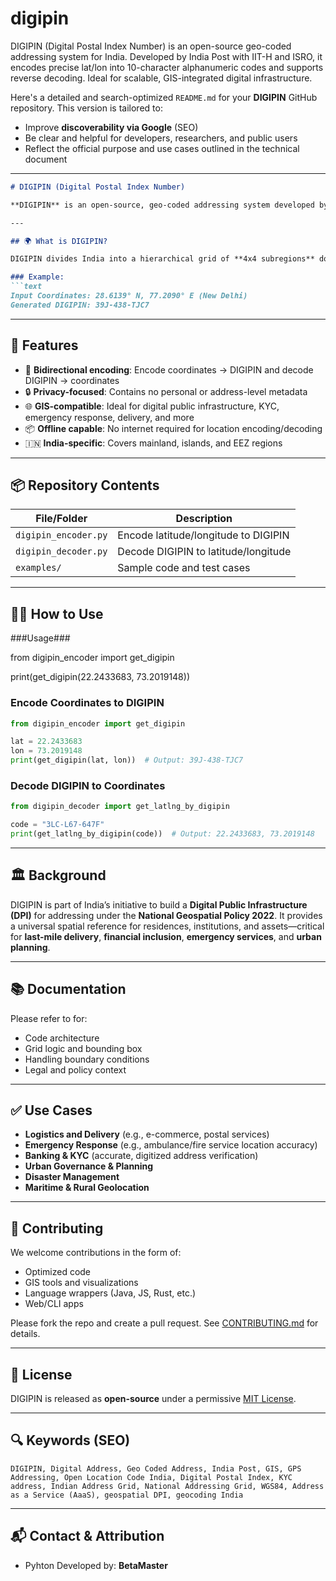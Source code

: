 # digipin
DIGIPIN (Digital Postal Index Number) is an open-source geo-coded addressing system for India. Developed by India Post with IIT-H and ISRO, it encodes precise lat/lon into 10-character alphanumeric codes and supports reverse decoding. Ideal for scalable, GIS-integrated digital infrastructure.

Here's a detailed and search-optimized `README.md` for your **DIGIPIN** GitHub repository. This version is tailored to:

* Improve **discoverability via Google** (SEO)
* Be clear and helpful for developers, researchers, and public users
* Reflect the official purpose and use cases outlined in the technical document

---

````markdown
# DIGIPIN (Digital Postal Index Number)

**DIGIPIN** is an open-source, geo-coded addressing system developed by the **Department of Posts, Ministry of Communications, Government of India** in collaboration with **IIT Hyderabad** and **ISRO (NRSC)**. It encodes geographical locations (latitude and longitude) into a **10-character alphanumeric code**, enabling a standardized, machine-readable, and privacy-preserving digital address reference.

---

## 🌍 What is DIGIPIN?

DIGIPIN divides India into a hierarchical grid of **4x4 subregions** down to ~3.8m x 3.8m precision, generating a **unique 10-digit alphanumeric code** for each grid cell.

### Example:
```text
Input Coordinates: 28.6139° N, 77.2090° E (New Delhi)
Generated DIGIPIN: 39J-438-TJC7
````

---

## 🚀 Features

* 🔁 **Bidirectional encoding**: Encode coordinates → DIGIPIN and decode DIGIPIN → coordinates
* 🔒 **Privacy-focused**: Contains no personal or address-level metadata
* 🌐 **GIS-compatible**: Ideal for digital public infrastructure, KYC, emergency response, delivery, and more
* 📦 **Offline capable**: No internet required for location encoding/decoding
* 🇮🇳 **India-specific**: Covers mainland, islands, and EEZ regions

---

## 📦 Repository Contents

| File/Folder                      | Description                             |
| -------------------------------- | --------------------------------------- |
| `digipin_encoder.py`             | Encode latitude/longitude to DIGIPIN    |
| `digipin_decoder.py`             | Decode DIGIPIN to latitude/longitude    |
| `examples/`                      | Sample code and test cases              |

---

## 🧑‍💻 How to Use

###Usage###

from digipin_encoder import get_digipin

print(get_digipin(22.2433683, 73.2019148))

### Encode Coordinates to DIGIPIN

```python
from digipin_encoder import get_digipin

lat = 22.2433683
lon = 73.2019148
print(get_digipin(lat, lon))  # Output: 39J-438-TJC7
```

### Decode DIGIPIN to Coordinates

```python
from digipin_decoder import get_latlng_by_digipin

code = "3LC-L67-647F"
print(get_latlng_by_digipin(code))  # Output: 22.2433683, 73.2019148
```

---

## 🏛️ Background

DIGIPIN is part of India’s initiative to build a **Digital Public Infrastructure (DPI)** for addressing under the **National Geospatial Policy 2022**. It provides a universal spatial reference for residences, institutions, and assets—critical for **last-mile delivery**, **financial inclusion**, **emergency services**, and **urban planning**.

---

## 📚 Documentation

Please refer to for:

* Code architecture
* Grid logic and bounding box
* Handling boundary conditions
* Legal and policy context

---

## ✅ Use Cases

* **Logistics and Delivery** (e.g., e-commerce, postal services)
* **Emergency Response** (e.g., ambulance/fire service location accuracy)
* **Banking & KYC** (accurate, digitized address verification)
* **Urban Governance & Planning**
* **Disaster Management**
* **Maritime & Rural Geolocation**

---

## 🤝 Contributing

We welcome contributions in the form of:

* Optimized code
* GIS tools and visualizations
* Language wrappers (Java, JS, Rust, etc.)
* Web/CLI apps

Please fork the repo and create a pull request. See [CONTRIBUTING.md](./CONTRIBUTING.md) for details.

---

## 📜 License

DIGIPIN is released as **open-source** under a permissive [MIT License](./LICENSE).

---

## 🔍 Keywords (SEO)

```
DIGIPIN, Digital Address, Geo Coded Address, India Post, GIS, GPS Addressing, Open Location Code India, Digital Postal Index, KYC address, Indian Address Grid, National Addressing Grid, WGS84, Address as a Service (AaaS), geospatial DPI, geocoding India
```

---

## 📬 Contact & Attribution

* Pyhton Developed by: **BetaMaster**

